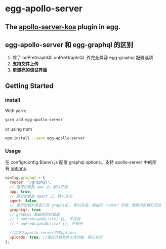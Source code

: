 # egg-apollo-server

## The [apollo-server-koa](https://github.com/apollographql/apollo-server/tree/master/packages/apollo-server-koa) plugin in egg.  

## egg-apollo-server 和 egg-graphql 的区别

1. 除了 onPreGraphQL,onPreGraphiQL 外完全兼容 egg-graphql 配置选项
2. **支持文件上传**.
3. **更漂亮的调试界面**


## Getting Started
### install
With yarn:
```sh
yarn add egg-apollo-server
```
or using npm
```sh
npm install --save egg-apollo-server 
```
### Usage
在 config/config.\${env}.js 配置 graphql options。支持 apollo-server 中的所有
[options](https://www.apollographql.com/docs/apollo-server/api/apollo-server).

```js
config.graphql = {
  router: "/graphql",
  // 是否加载到 app 上，默认开启
  app: true,
  // 是否加载到 agent 上，默认关闭
  agent: false,
  // 是否加载开发者工具 graphiql, 默认开启。路由同 router 字段。使用浏览器打开该可见。
  graphiql: true
  // graphQL 路由前的拦截器
  // * onPreGraphQL(ctx) {}, 不支持
  // * onPreGraphiQL(ctx) {}, 不支持

  //以下为apollo-server中的options
  uploads: true, //是否开启文件上传功能，默认关闭
};
```
